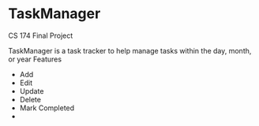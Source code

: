# TaskManager
CS 174 Final Project

TaskManager is a task tracker to help manage tasks within the day, month, or year
Features
- Add
- Edit
- Update
- Delete
- Mark Completed
- 

